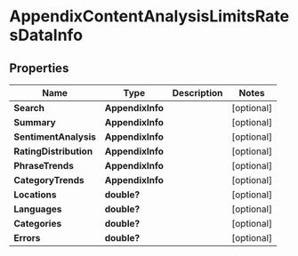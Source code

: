 # AppendixContentAnalysisLimitsRatesDataInfo


## Properties

| Name | Type | Description | Notes |
|------------ | ------------- | ------------- | -------------|
**Search** | **AppendixInfo** |  |[optional]|
**Summary** | **AppendixInfo** |  |[optional]|
**SentimentAnalysis** | **AppendixInfo** |  |[optional]|
**RatingDistribution** | **AppendixInfo** |  |[optional]|
**PhraseTrends** | **AppendixInfo** |  |[optional]|
**CategoryTrends** | **AppendixInfo** |  |[optional]|
**Locations** | **double?** |  |[optional]|
**Languages** | **double?** |  |[optional]|
**Categories** | **double?** |  |[optional]|
**Errors** | **double?** |  |[optional]|